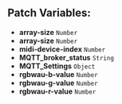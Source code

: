 ## Patch Variables:

* __array-size__ ```Number```
* __array-size__ ```Number```
* __midi-device-index__ ```Number```
* __MQTT_broker_status__ ```String```
* __MQTT_Settings__ ```Object```
* __rgbwau-b-value__ ```Number```
* __rgbwau-g-value__ ```Number```
* __rgbwau-r-value__ ```Number```

